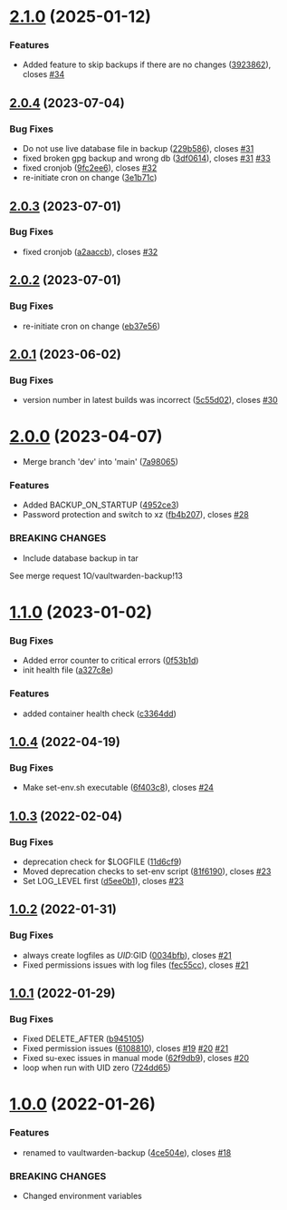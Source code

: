 # [2.1.0](https://gitlab.com/1O/vaultwarden-backup/compare/v2.0.4...v2.1.0) (2025-01-12)


### Features

* Added feature to skip backups if there are no changes ([3923862](https://gitlab.com/1O/vaultwarden-backup/commit/3923862bc41b5e85f58ebaa608c56568ad890367)), closes [#34](https://gitlab.com/1O/vaultwarden-backup/issues/34)

## [2.0.4](https://gitlab.com/1O/vaultwarden-backup/compare/v2.0.3...v2.0.4) (2023-07-04)


### Bug Fixes

* Do not use live database file in backup ([229b586](https://gitlab.com/1O/vaultwarden-backup/commit/229b5869ef14afc42df89ccd22c96fe75846a69d)), closes [#31](https://gitlab.com/1O/vaultwarden-backup/issues/31)
* fixed broken gpg backup and wrong db ([3df0614](https://gitlab.com/1O/vaultwarden-backup/commit/3df0614d66c6bed1c063c04af6b4a39a5f398cc1)), closes [#31](https://gitlab.com/1O/vaultwarden-backup/issues/31) [#33](https://gitlab.com/1O/vaultwarden-backup/issues/33)
* fixed cronjob ([9fc2ee6](https://gitlab.com/1O/vaultwarden-backup/commit/9fc2ee6f1e6cb845ccf5b3897bc562b4987d335e)), closes [#32](https://gitlab.com/1O/vaultwarden-backup/issues/32)
* re-initiate cron on change ([3e1b71c](https://gitlab.com/1O/vaultwarden-backup/commit/3e1b71ccbf436216deb3b075910d933680d67370))

## [2.0.3](https://gitlab.com/1O/vaultwarden-backup/compare/v2.0.2...v2.0.3) (2023-07-01)


### Bug Fixes

* fixed cronjob ([a2aaccb](https://gitlab.com/1O/vaultwarden-backup/commit/a2aaccb78664adbb6ac2df9481c58f0b74b9ee5c)), closes [#32](https://gitlab.com/1O/vaultwarden-backup/issues/32)

## [2.0.2](https://gitlab.com/1O/vaultwarden-backup/compare/v2.0.1...v2.0.2) (2023-07-01)


### Bug Fixes

* re-initiate cron on change ([eb37e56](https://gitlab.com/1O/vaultwarden-backup/commit/eb37e563505b11f25d4f5289f8f8a4093a5a1cf9))

## [2.0.1](https://gitlab.com/1O/vaultwarden-backup/compare/v2.0.0...v2.0.1) (2023-06-02)


### Bug Fixes

* version number in latest builds was incorrect ([5c55d02](https://gitlab.com/1O/vaultwarden-backup/commit/5c55d0292fee0a569d43b96b9500e5a8437ea483)), closes [#30](https://gitlab.com/1O/vaultwarden-backup/issues/30)

# [2.0.0](https://gitlab.com/1O/vaultwarden-backup/compare/v1.1.0...v2.0.0) (2023-04-07)


* Merge branch 'dev' into 'main' ([7a98065](https://gitlab.com/1O/vaultwarden-backup/commit/7a9806595c81aacf4d4c838601fca196317155c5))


### Features

* Added BACKUP_ON_STARTUP ([4952ce3](https://gitlab.com/1O/vaultwarden-backup/commit/4952ce3c963d6f287c76decadc6c93133821c34d))
* Password protection and switch to xz ([fb4b207](https://gitlab.com/1O/vaultwarden-backup/commit/fb4b207f23f8b311ebe3230eee352069ebe75de2)), closes [#28](https://gitlab.com/1O/vaultwarden-backup/issues/28)


### BREAKING CHANGES

* Include database backup in tar

See merge request 1O/vaultwarden-backup!13

# [1.1.0](https://gitlab.com/1O/vaultwarden-backup/compare/v1.0.4...v1.1.0) (2023-01-02)


### Bug Fixes

* Added error counter to critical errors ([0f53b1d](https://gitlab.com/1O/vaultwarden-backup/commit/0f53b1d31b841d9d932fcc860399c211ff44684e))
* init health file ([a327c8e](https://gitlab.com/1O/vaultwarden-backup/commit/a327c8e5506a39b5f688d449eb3ddc987c6822df))


### Features

* added container health check ([c3364dd](https://gitlab.com/1O/vaultwarden-backup/commit/c3364dda22a0ab7117a2bc77d519435668d45880))

## [1.0.4](https://gitlab.com/1O/vaultwarden-backup/compare/v1.0.3...v1.0.4) (2022-04-19)


### Bug Fixes

* Make set-env.sh executable ([6f403c8](https://gitlab.com/1O/vaultwarden-backup/commit/6f403c862e2cadf16059a28587d1c75aa08b761b)), closes [#24](https://gitlab.com/1O/vaultwarden-backup/issues/24)

## [1.0.3](https://gitlab.com/1O/vaultwarden-backup/compare/v1.0.2...v1.0.3) (2022-02-04)


### Bug Fixes

* deprecation check for $LOGFILE ([11d6cf9](https://gitlab.com/1O/vaultwarden-backup/commit/11d6cf93b0e5b2ea1de84932b84aacd83e40f0c4))
* Moved deprecation checks to set-env script ([81f6190](https://gitlab.com/1O/vaultwarden-backup/commit/81f619001e1028ea6aad372237c22bb43bded045)), closes [#23](https://gitlab.com/1O/vaultwarden-backup/issues/23)
* Set LOG_LEVEL first ([d5ee0b1](https://gitlab.com/1O/vaultwarden-backup/commit/d5ee0b1c60ba5d3c8aab57a6abffbf70f968a72d)), closes [#23](https://gitlab.com/1O/vaultwarden-backup/issues/23)

## [1.0.2](https://gitlab.com/1O/vaultwarden-backup/compare/v1.0.1...v1.0.2) (2022-01-31)


### Bug Fixes

* always create logfiles as $UID:$GID ([0034bfb](https://gitlab.com/1O/vaultwarden-backup/commit/0034bfb70107daf3a70039320ac18a57a85d55f6)), closes [#21](https://gitlab.com/1O/vaultwarden-backup/issues/21)
* Fixed permissions issues with log files ([fec55cc](https://gitlab.com/1O/vaultwarden-backup/commit/fec55cce32790cc23909922f1b1f6ef88dd87b9c)), closes [#21](https://gitlab.com/1O/vaultwarden-backup/issues/21)

## [1.0.1](https://gitlab.com/1O/vaultwarden-backup/compare/v1.0.0...v1.0.1) (2022-01-29)


### Bug Fixes

* Fixed DELETE_AFTER ([b945105](https://gitlab.com/1O/vaultwarden-backup/commit/b945105fd620a07b6a7f513cad9c250e52afab08))
* Fixed permission issues ([6108810](https://gitlab.com/1O/vaultwarden-backup/commit/610881056f6ed89bf6cf30b645121f9edd5ddfb5)), closes [#19](https://gitlab.com/1O/vaultwarden-backup/issues/19) [#20](https://gitlab.com/1O/vaultwarden-backup/issues/20) [#21](https://gitlab.com/1O/vaultwarden-backup/issues/21)
* Fixed su-exec issues in manual mode ([62f9db9](https://gitlab.com/1O/vaultwarden-backup/commit/62f9db996236e649ce07144d056dfae2e2a59dbf)), closes [#20](https://gitlab.com/1O/vaultwarden-backup/issues/20)
* loop when run with UID zero ([724dd65](https://gitlab.com/1O/vaultwarden-backup/commit/724dd657ccb41caec2b0a298c19a28be3caa21dd))

# [1.0.0](https://gitlab.com/1O/vaultwarden-backup/compare/v0.0.8...v1.0.0) (2022-01-26)


### Features

* renamed to vaultwarden-backup ([4ce504e](https://gitlab.com/1O/vaultwarden-backup/commit/4ce504e6debb6cd3993a9f36135b6db539f01dd5)), closes [#18](https://gitlab.com/1O/vaultwarden-backup/issues/18)


### BREAKING CHANGES

* Changed environment variables
